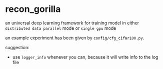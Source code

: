 # recon_gorilla

an universal deep learning framework for training model in either `distributed data parallel` mode or `single gpu` mode

an example experiment has been given by `config/cfg_cifar100.py`.

suggestion:
- use `logger_info` whenever you can, because it will write info to the log file
